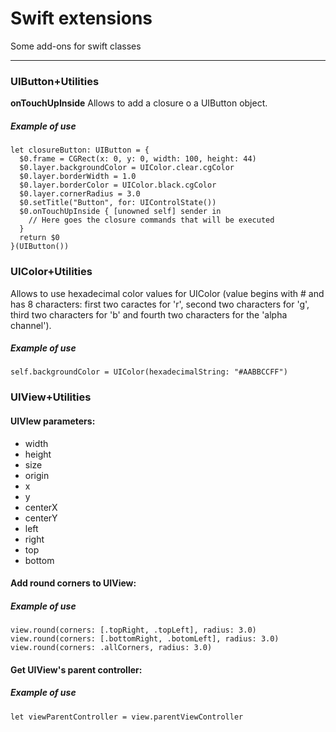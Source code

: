 Swift extensions
==============

Some add-ons for swift classes

----------

### UIButton+Utilities

**onTouchUpInside**
Allows to add a closure o a UIButton object.

##### *Example of use*
```
let closureButton: UIButton = {
  $0.frame = CGRect(x: 0, y: 0, width: 100, height: 44)
  $0.layer.backgroundColor = UIColor.clear.cgColor
  $0.layer.borderWidth = 1.0
  $0.layer.borderColor = UIColor.black.cgColor
  $0.layer.cornerRadius = 3.0
  $0.setTitle("Button", for: UIControlState())
  $0.onTouchUpInside { [unowned self] sender in
    // Here goes the closure commands that will be executed
  }
  return $0
}(UIButton())
```


### UIColor+Utilities
Allows to use hexadecimal color values for UIColor (value begins with # and has 8 characters: first two caractes for 'r', second two characters for 'g', third two characters for 'b' and fourth two characters for the 'alpha channel').

##### *Example of use*
```
self.backgroundColor = UIColor(hexadecimalString: "#AABBCCFF")
```


### UIView+Utilities
#### UIVIew parameters:
* width
* height
* size
* origin
* x
* y
* centerX
* centerY
* left
* right
* top
* bottom

#### Add round corners to UIView:
##### *Example of use*
```
view.round(corners: [.topRight, .topLeft], radius: 3.0)
view.round(corners: [.bottomRight, .botomLeft], radius: 3.0)
view.round(corners: .allCorners, radius: 3.0)
```

#### Get UIView's parent controller:
##### *Example of use*
```
let viewParentController = view.parentViewController
```



